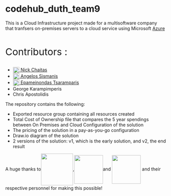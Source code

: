 # codehub_duth_team9



<p>This is a Cloud Infrastructure project made for a multisoftware company that tranfsers on-premises servers to a cloud service using Microsoft <a href="https://azure.microsoft.com/en-us">Azure</a>
        <br>
        <br>
        <p style="font-size:30px;">Contributors :</p>
        <ul> 
        <li><a href="https://www.linkedin.com/in/nikos-chaitas-816757321/"><img src="https://upload.wikimedia.org/wikipedia/commons/c/ca/LinkedIn_logo_initials.png" alt="LinkedIn" style="width:20px; height:20px; vertical-align:middle;"> Nick Chaitas</a></li>
        <li><a href="https://www.linkedin.com/in/angelos-sismanis-a631262a6/"><img src="https://upload.wikimedia.org/wikipedia/commons/c/ca/LinkedIn_logo_initials.png" alt="LinkedIn" style="width:20px; height:20px; vertical-align:middle;"> Angelos Sismanis </a></li>
        <li><a href="https://www.linkedin.com/in/epameinondas-tsaramparis-774989248/"><img src="https://upload.wikimedia.org/wikipedia/commons/c/ca/LinkedIn_logo_initials.png" alt="LinkedIn" style="width:20px; height:20px; vertical-align:middle;"> Epameinondas Tsaramparis</a></li>
        <li>George Karampimperis</li>
        <li>Chris Apostolidis</li>
        </ul>
</p>

<p>
The repository contains the following:
        <ul>
        <li>Exported resource group containing all resources created</li>
        <li>Total Cost of Ownership file that compares the 5 year spendings between On Premises and Cloud Configuration of the solution</li>
        <li>The pricing of the solution in a pay-as-you-go configuration</li>
        <li>Draw.io diagram of the solution</li>
        <li>2 versions of the solution: v1, which is the early solution, and v2, the end result</li>
        </ul>
</p>

<p>A huge thanks to<a href="https://codehub.gr"><img src="https://codehub.gr/wp-content/uploads/2020/11/CodeHub-logo_Full-e1515417616834-1.png" style="width:100px; vertical-align:middle;"></a>,<a href="https://www.pfizer.com"><img src="https://helix-core-components.digitalpfizer.com/static/logo/pfizer-logo-color.svg" style="width:90px; vertical-align:middle;"></a>and <a href="https://cs.duth.gr"><img src="https://camo.githubusercontent.com/628a496a0552eebf91043763ac304cecd984876444dbe2bc1abdf185baf2efdb/68747470733a2f2f74657272616d696e652e65752f696d616765732f706172746e6572732f706172746e657230332d647574682d323030682e706e67" style="width:90px; vertical-align:middle;"></a> and their respective personnel for making this possible!</p>
